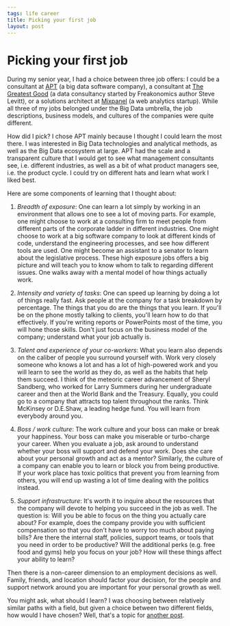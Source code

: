 ```yaml
--- 
tags: life career
title: Picking your first job
layout: post
---
```


# Picking your first job

During my senior year, I had a choice between three job offers: I could be a consultant at [APT][apt] (a big data software company), a consultant at [The Greatest Good][tgg] (a data consultancy started by Freakonomics author Steve Levitt), or a solutions architect at [Mixpanel][mxp] (a web analytics startup). While all three of my jobs belonged under the Big Data umbrella, the job descriptions, business models, and cultures of the companies were quite different. 

How did I pick? I chose APT mainly because I thought I could learn the most there. I was interested in Big Data technologies and analytical methods, as well as the Big Data ecosystem at large. APT had the scale and a transparent culture that I would get to see what management consultants see, i.e. different industries, as well as a bit of what product managers see, i.e. the product cycle. I could try on different hats and learn what work I liked best. 

[apt]: http://predictivetechnologies.com
[tgg]: http://greatestgood.com
[mxp]: http://mixpanel.com

Here are some components of learning that I thought about:

1. *Breadth of exposure*: One can learn a lot simply by working in an environment that allows one to see a lot of moving parts. For example, one might choose to work at a consulting firm to meet people from different parts of the corporate ladder in different industries. One might choose to work at a big software company to look at different kinds of code, understand the engineering processes, and see how different tools are used. One might become an assistant to a senator to learn about the legislative process. These high exposure jobs offers a big picture and will teach you to know whom to talk to regarding different issues. One walks away with a mental model of how things actually work. 

2. *Intensity and variety of tasks*: One can speed up learning by doing a lot of things really fast. Ask people at the company for a task breakdown by percentage. The things that you do are the things that you learn. If you'll be on the phone mostly talking to clients, you'll learn how to do that effectively. If you're writing reports or PowerPoints most of the time, you will hone those skills. Don't just focus on the business model of the company; understand what your job actually is. 

3. *Talent and experience of your co-workers*: What you learn also depends on the caliber of people you surround yourself with. Work very closely someone who knows a lot and has a lot of high-powered work and you will learn to see the world as they do, as well as the habits that help them succeed. I think of the meteoric career advancement of Sheryl Sandberg, who worked for Larry Summers during her undergraduate career and then at the World Bank and the Treasury. Equally, you could go to a company that attracts top talent throughout the ranks. Think McKinsey or D.E.Shaw, a leading hedge fund. You will learn from everybody around you. 

4. *Boss / work culture*: The work culture and your boss can make or break your happiness. Your boss can make you miserable or turbo-charge your career. When you evaluate a job, ask around to understand whether your boss will support and defend your work. Does she care about your personal growth and act as a mentor? Similarly, the culture of a company can enable you to learn or block you from being productive. If your work place has toxic politics that prevent you from learning from others, you will end up wasting a lot of time dealing with the politics instead. 

5. *Support infrastructure*: It's worth it to inquire about the resources that the company will devote to helping you succeed in the job as well. The question is: Will you be able to focus on the thing you actually care about? For example, does the company provide you with sufficient compensation so that you don't have to worry too much about paying bills? Are there the internal staff, policies, support teams, or tools that you need in order to be productive? Will the additional perks (e.g. free food and gyms) help you focus on your job? How will these things affect your ability to learn?

Then there is a non-career dimension to an employment decisions as well. Family, friends, and location should factor your decision, for the people and support network around you are important for your personal growth as well. 

You might ask, what should I learn? I was choosing between relatively similar paths with a field, but given a choice between two different fields, how would I have chosen? Well, that's a topic for [another post][ss]. 

[ss]: http://mbwong.com/2012/12/01/finding-a-calling.html
